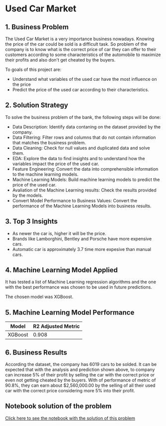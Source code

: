 # Used Car Market

## 1. Business Problem
The Used Car Market is a very importance business nowadays. Knowing the price of the car could be sold is a difficult task. So problem of the company is to know what is the correct price of car they can offer to their customers according to some characteristics of the automobile to maximize their profits and also don't get cheated by the buyers.

To goals of this project are:
- Understand what variables of the used car have the most influence on the price
- Predict the price of the used car according to their characteristics.

## 2. Solution Strategy
To solve the business problem of the bank, the following steps will be done:
- Data Description: Identify data contaning on the dataset provided by the company.
- Data Filtering: Filter rows and columns that do not contain information that matches the business problem.
- Data Cleaning: Check for null values and duplicated data and solve them.
- EDA: Explore the data to find insights and to understand how the variables impact the price of the used car.
- Feature Engineering: Convert the data into comprehensible information to the machine learning models.
- Machine Learning Models: Build machine learning models to predict the price of the used car.
- Avaliation of the Machine Learning results: Check the results provided by the models.
- Convert Model Performance to Business Values: Convert the performance of the Machine Learning Models into business results.

## 3. Top 3 Insights
- As newer the car is, higher it will be the price.
- Brands like Lamborghini, Bentley and Porsche have more expensive cars.
- Automatic car is approximately 3.7 time more expesive than manual cars.

## 4. Machine Learning Model Applied
It has tested a list of Machine Learning regression algorithms and the one with the best performance was chosen to be used in future predictions.

The chosen model was XGBoost.

## 5. Machine Learning Model Performance
| Model | R2 Adjusted Metric |
| ------- | ------- |
| XGBoost | 0.908 |

## 6. Business Results
According the dataset, the company has 6019 cars to be solded. It can be expected that with the analysis and prediction shown above, to company can increase 5% of their profit by selling the car with the correct price or even not getting cheated by the buyers. With of performance of metric of 90.8%, they can earn about $2,560,000.00 by the selling of all their used car with the correct price considering more 5% into their profit.

## Notebook solution of the problem
[Click here to see the notebook with the solution of this problem](https://github.com/Guilherme-Yuji/Data-Science-Portfolio/blob/main/usedCarMarket/Used%20Car%20Market.ipynb)
